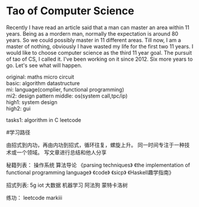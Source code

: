 #  Tao of Computer Science

Recently I have read an article said that a man can master an area within 11 years. Being as a mordern man, normally the expectation is around 80 years. So we could possibly master in 11 different areas. Till now, I am a master of nothing, obviously I have wasted my life for the first two 11 years. I would like to choose computer science as the third 11 year goal. The pursuit of tao of CS, I called it. I've been working on it since 2012. Six more years to go. Let's see what will happen.

original: maths micro circuit  
basic: algorithm datastructure  
mi: language(complier, functional programming)  
mi2: design pattern
middle: os(system call,tpc/ip)  
high1: system design   
high2: gui

tasks1: algorithm in C leetcode

#学习路径

由招式到内功，再由内功到招式，循环往复，螺旋上升。 
同一时间专注于一种技术或一个领域。 
写文章进行总结和他人分享

秘籍列表：
操作系统
算法导论
《parsing techniques》
《the implementation of functional programming language》
《code》
《sicp》
《Haskell趣学指南》

招式列表:
5g
iot
大数据
机器学习
阿法狗
蒙特卡洛树

练功：
leetcode
markiii


